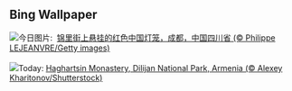 ## Bing Wallpaper
![](https://www.bing.com/th?id=OHR.LaternFestival2024_ZH-CN8050981828_UHD.jpg&w=1000)今日图片: &nbsp;[锦里街上悬挂的红色中国灯笼，成都，中国四川省 (© Philippe LEJEANVRE/Getty images)](https://www.bing.com/th?id=OHR.LaternFestival2024_ZH-CN8050981828_UHD.jpg)
<br><br/>
![](https://www.bing.com/th?id=OHR.HaghartsinMonastery_EN-US2523109486_UHD.jpg&w=1000)Today: [Haghartsin Monastery, Dilijan National Park, Armenia (© Alexey Kharitonov/Shutterstock)](https://www.bing.com/th?id=OHR.HaghartsinMonastery_EN-US2523109486_UHD.jpg)
<br><br/>
